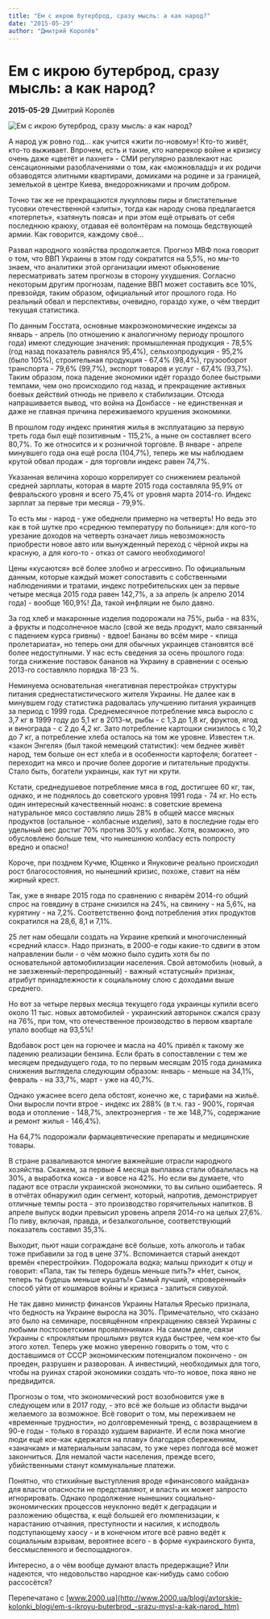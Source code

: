 ```yaml
---
title: "Ем с икрою бутерброд, сразу мысль: а как народ?"
date: "2015-05-29"
author: "Дмитрий Королёв"
---
```


# Ем с икрою бутерброд, сразу мысль: а как народ?

**2015-05-29** Дмитрий Королёв

![Ем с икрою бутерброд, сразу мысль: а как народ?](http://intvua.com/static/img/f/2/f2cb7239c36e4fd45efa8086c48e1240_735x418.jpg)

А народ уж ровно год... как учится «жити по-новому»! Кто-то живёт, кто-то выживает. Впрочем, есть и такие, кто наперекор войне и кризису очень даже «цветёт и пахнет» - СМИ регулярно развлекают нас сенсационными разоблачениями о том, как «можновладці» и их родичи обзаводятся элитными квартирами, домиками на родине и за границей, земелькой в центре Киева, внедорожниками и прочим добром.

Точно так же не прекращаются лукулловы пиры и блистательные тусовки отечественной «элиты», тогда как народу снова предлагается «потерпеть», «затянуть пояса» и при этом ещё отрывать от себя последнюю краюху, отдавая её волонтёрам на помощь бедствующей армии. Как говорится, каждому своё...

Развал народного хозяйства продолжается. Прогноз МВФ пока говорит о том, что ВВП Украины в этом году сократится на 5,5%, но мы-то знаем, что аналитики этой организации имеют обыкновение пересматривать затем прогнозы в сторону ухудшения. Согласно некоторым другим прогнозам, падение ВВП может составить все 10%, превзойдя, таким образом, официальный итог прошлого года. Но реальный обвал и перспективы, очевидно, гораздо хуже, о чём твердит текущая статистика.

По данным Госстата, основные макроэкономические индексы за январь - апрель (по отношению к аналогичному периоду прошлого года) имеют следующие значения: промышленная продукция - 78,5% (год назад показатель равнялся 95,4%), сельхозпродукция - 95,2% (было 105%), строительная продукция - 67,4% (98,4%), грузооборот транспорта - 79,6% (99,7%), экспорт товаров и услуг - 67,4% (93,7%). Таким образом, пока падение экономики идёт гораздо более быстрыми темпами, чем оно происходило год назад, и прекращение активных боевых действий отнюдь не привело к стабилизации. Отсюда напрашивается вывод, что война на Донбассе - не единственная и даже не главная причина переживаемого крушения экономики.

В прошлом году индекс принятия жилья в эксплуатацию за первую треть года был ещё позитивным - 115,2%, а ныне он составляет всего 80,7%. То же относится и к розничной торговле. В январе - апреле минувшего года она ещё росла (104,7%), теперь же мы наблюдаем крутой обвал продаж - для торговли индекс равен 74,7%.

Указанная величина хорошо коррелирует со снижением реальной средней зарплаты, которая в марте 2015 года составляла 95,9% от февральского уровня и всего 75,4% от уровня марта 2014-го. Индекс зарплат за первые три месяца - 79,9%.

То есть мы - народ - уже обеднели примерно на четверть! Но ведь это как в той шутке про «среднюю температуру по больнице»: для кого-то урезание доходов на четверть означает лишь невозможность приобрести новое авто или вынужденный переход с чёрной икры на красную, а для кого-то - отказ от самого необходимого!

Цены «кусаются» всё более злобно и агрессивно. По официальным данным, которые каждый может сопоставить с собственными наблюдениями и тратами, индекс потребительских цен за первые четыре месяца 2015 года равен 142,7%, а за апрель (к апрелю 2014 года) - вообще 160,9%! Да, такой инфляции не было давно.

За год хлеб и макаронные изделия подорожали на 75%, рыба - на 83%, а фрукты и подсолнечное масло (свой же ведь продукт, мало связанный с падением курса гривны) - вдвое! Бананы во всём мире - «пища пролетариата», но теперь они для обычных украинцев становятся всё более недоступными. У нас есть сведения за осень прошлого года: тогда снижение поставок бананов на Украину в сравнении с осенью 2013-го составляло порядка 18-23 %.

Неминуема основательная «негативная перестройка» структуры питания среднестатистического жителя Украины. Не далее как в минувшем году статистика радовалась улучшению питания украинцев за период с 1999 года. Среднемесячное потребление мяса выросло с 3,7 кг в 1999 году до 5,1 кг в 2013-м, рыбы - с 1,3 до 1,8 кг, фруктов, ягод и винограда - с 2 до 4,2 кг. Зато потребление картошки снизилось с 10,2 до 7 кг, а потребление хлеба осталось на том же уровне. Известен т.н. «закон Энгеля» (был такой немецкий статистик): чем беднее живёт народ, тем больше он ест хлеба и в особенности картофеля; богатеет - переходит на мясо и прочие более дорогие и питательные продукты. Стало быть, богатели украинцы, как тут ни крути.

Кстати, среднедушевое потребление мяса в год, достигшее 60 кг, так, однако, и не поднялось до советского уровня 1991 года - 74 кг. Но есть один интересный качественный нюанс: в советские времена натуральное мясо составляло лишь 28% в общей массе мясных продуктов (остальное - колбасные изделия), зато в последние годы его удельный вес достиг 70% против 30% у колбас. Хотя, возможно, это обусловлено больше тем, что нынешнюю колбасу есть попросту вредно и опасно!

Короче, при позднем Кучме, Ющенко и Януковиче реально происходил рост благосостояния, но нынешний кризис, похоже, ставит на нём жирный крест.

Так, уже в январе 2015 года по сравнению с январём 2014-го общий спрос на говядину в стране снизился на 24%, на свинину - на 5,6%, на курятину - на 7,2%. Соответственно фонд потребления этих продуктов сократился на 28,6, 8,1 и 7,1%.

25 лет нам обещали создать на Украине крепкий и многочисленный «средний класс». Надо признать, в 2000-е годы какие-то сдвиги в этом направлении были - о чём можно было судить хотя бы по основательной автомобилизации населения. Свой автомобиль (новый, а не заезженный-перепроданный) - важный «статусный» признак, атрибут принадлежности к социальному слою с доходами выше среднего.

Но вот за четыре первых месяца текущего года украинцы купили всего около 11 тыс. новых автомобилей - украинский авторынок сжался сразу на 76%, при том, что отечественное производство в первом квартале упало вообще на 93,5%!

Вдобавок рост цен на горючее и масла на 40% привёл к такому же падению реализации бензина. Если брать в сопоставлении с тем же месяцем предыдущего года, то по первым месяцам 2015 года динамика снижения выглядела следующим образом: январь - меньше на 34,1%, февраль - на 33,7%, март - уже на 40,7%.

Однако ужаснее всего дела обстоят, конечно же, с тарифами на жильё. Они выросли почти втрое - индекс их 288% (в т.ч. газ - 900%, горячая вода и отопление - 148,7%, электроэнергия - те же 148,7%, содержание и ремонт жилья - 146,4%).

На 64,7% подорожали фармацевтические препараты и медицинские товары.

В стране разваливаются многие важнейшие отрасли народного хозяйства. Скажем, за первые 4 месяца выплавка стали обвалилась на 30%, а выработка кокса - и вовсе на 42%. Но если вы думаете, что падают все отрасли украинской экономики, то вы сильно ошибаетесь. Я в отчётах обнаружил один сегмент, который, напротив, демонстрирует отличные темпы роста - это производство горячительных напитков. В апреле выпуск водки превысил уровень апреля 2014-го на целых 27,6%. По пиву, включая, правда, и безалкогольное, соответствующий показатель составил 35,3%.

Выходит, пьют наши сограждане всё больше, хоть алкоголь и табак тоже прибавили за год в цене 37%. Вспоминается старый анекдот времён «перестройки». Подорожала водка; малыш приходит к отцу и говорит: «Папа, так ты теперь будешь меньше пить?» «Нет, сынок, теперь ты будешь меньше кушать!» Самый лучший, «проверенный» способ уйти от кошмаров войны и кризиса - залиться сивухой.

Не так давно министр финансов Украины Наталья Яресько признала, что бедность на Украине выросла на 30%. Примечательно, что сказано это было на семинаре, посвящённом «прекращению связей Украины с любыми постсоветскими проявлениями». На самом деле, связи Украины с «проклятым прошлым» рвутся куда быстрее, чем кое-кто бы этого хотел. Теперь уже можно уверенно говорить о том, что с доставшимся от СССР экономическим потенциалом покончено - он проеден, разрушен и разворован. А инвестиций, необходимых для того, чтобы на руинах старой экономики создать что-то новое, пока явно не предвидится.

Прогнозы о том, что экономический рост возобновится уже в следующем или в 2017 году, - это всё же больше из области выдачи желаемого за возможное. Всё говорит о том, мы переживаем не «временные трудности», но долговременный тренд, с возвращением в 90-е годы - только в гораздо худшем варианте. И если пока многие люди ещё кое-как «держатся на плаву» благодаря сбережениям, «заначкам» и материальным запасам, то уже через полгода всё может закончиться. Для немалой части населения, прежде всего, убийственными станут коммунальные платежи.

Понятно, что стихийные выступления вроде «финансового майдана» для власти опасности не представляют, и власть их может запросто игнорировать. Однако продолжение нынешних социально-экономических процессов неуклонно ведёт к деградации и разложению общества, к ещё большей его люмпенизации, к нарастанию отчаяния, преступности и насилия, к исподволь подступающему хаосу - и в конечном итоге всё равно ведёт к социальным взрывам, вероятнее всего - в форме «украинского бунта, бессмысленного и беспощадного».

Интересно, а о чём вообще думают власть предержащие? Или надеются, что недовольство народное как-нибудь само собою рассосётся?

Перепечатано с [www.2000.ua](http://www.2000.ua/blogi/avtorskie-kolonki_blogi/em-s-ikroyu-buterbrod_-srazu-mysl-a-kak-narod_.htm)